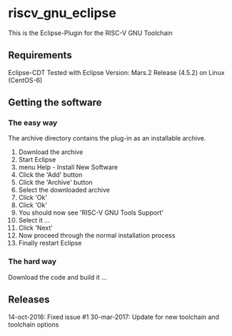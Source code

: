 # riscv_gnu_eclipse

This is the Eclipse-Plugin for the RISC-V GNU Toolchain

## Requirements
Eclipse-CDT
Tested with Eclipse Version: Mars.2 Release (4.5.2) on Linux (CentOS-6)


## Getting the software
### The easy way
The archive directory contains the plug-in as an installable archive.

1. Download the archive
2. Start Eclipse
3. menu Help - Install New Software
4. Click the 'Add' button
5. Click the 'Archive' button
6. Select the downloaded archive
7. Click 'Ok'
8. Click 'Ok'
9. You should now see 'RISC-V GNU Tools Support'
10. Select it ...
11. Click 'Next'
12. Now proceed through the normal installation process
13. Finally restart Eclipse


### The hard way
Download the code and build it ...



## Releases
14-oct-2016: Fixed issue #1
30-mar-2017: Update for new toolchain and toolchain options
